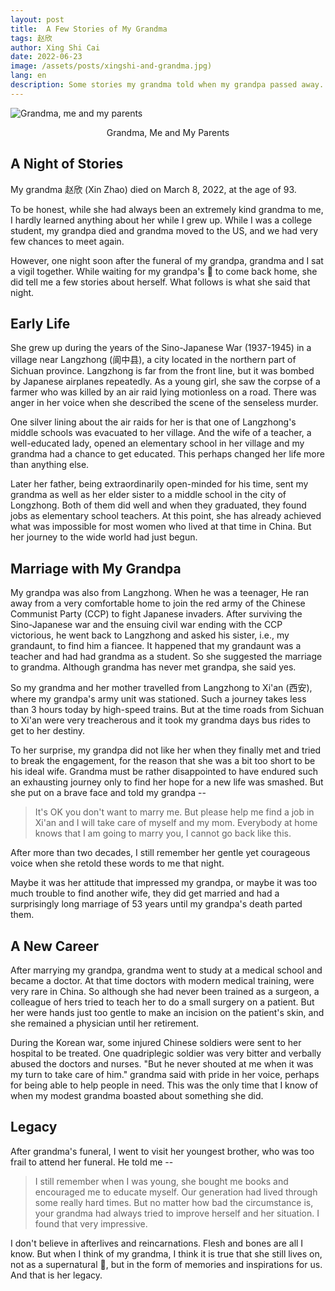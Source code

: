 ```yaml
---
layout: post
title:  A Few Stories of My Grandma
tags: 赵欣
author: Xing Shi Cai
date: 2022-06-23
image: /assets/posts/xingshi-and-grandma.jpg)
lang: en
description: Some stories my grandma told when my grandpa passed away.
---
```


![Grandma, me and my parents](/assets/posts/xingshi-and-grandma.jpg)

<center>Grandma, Me and My Parents</center>

## A Night of Stories

My grandma 赵欣 (Xin Zhao) died on March 8, 2022, at the age of 93.

To be honest, while she had always been an extremely kind grandma to me,
I hardly learned anything about her while I grew up.
While I was a college student, 
my grandpa died and grandma moved to the US,
and we had very few chances to meet again.

However, one night soon after the funeral of my grandpa,
grandma and I sat a vigil together.
While waiting for my grandpa's 👻 to come back home,
she did tell me a few stories about herself.
What follows is what she said that night.

## Early Life

She grew up during the years of the Sino-Japanese War (1937-1945) 
in a village near Langzhong (阆中县), 
a city located in the northern part of Sichuan province.
Langzhong is far from the front line,
but it was bombed by Japanese airplanes repeatedly.
As a young girl, 
she saw the corpse of a farmer who was killed by an air raid lying 
motionless on a road.
There was anger in her voice when she described the scene 
of the senseless murder.

One silver lining about the air raids for her is that
one of Langzhong's middle schools was evacuated to her village.
And the wife of a teacher, a well-educated lady, 
opened an elementary school in her village
and my grandma had a chance to get educated.
This perhaps changed her life more than anything else.

Later her father,
being extraordinarily open-minded for his time,
sent my grandma as well as her elder sister
to a middle school in the city of Longzhong.
Both of them did well and when they graduated,
they found jobs as elementary school teachers.
At this point,
she has already achieved what was impossible
for most women who lived at that time in China.
But her journey to the wide world had just begun.

## Marriage with My Grandpa

My grandpa was also from Langzhong.
When he was a teenager,
He ran away from a very comfortable home 
to join the red army of the Chinese Communist Party (CCP)
to fight Japanese invaders.
After surviving the Sino-Japanese war 
and the ensuing civil war ending with the CCP victorious,
he went back to Langzhong and asked his sister, i.e., my grandaunt, 
to find him a fiancee.
It happened that my grandaunt was a teacher 
and had had grandma as a student.
So she suggested the marriage to grandma.
Although grandma has never met grandpa, she said yes.

So my grandma and her mother
travelled from Langzhong to Xi'an (西安), 
where my grandpa's army unit was stationed.
Such a journey takes less than 3 hours today by high-speed trains.
But at the time roads from Sichuan to Xi'an were very treacherous
and it took my grandma days bus rides to get to her destiny.

To her surprise, my grandpa did not like her 
when they finally met and tried to break the engagement,
for the reason that she was a bit too short to be his ideal wife.
Grandma must be rather disappointed 
to have endured such an exhausting journey
only to find her hope for a new life was smashed.
But she put on a brave face and told my grandpa --

> It's OK you don't want to marry me.
> But please help me find a job in Xi'an 
> and I will take care of myself and my mom.
> Everybody at home knows that I am going to marry you,
> I cannot go back like this.

After more than two decades,
I still remember her gentle yet courageous voice 
when she retold these words to me that night.

Maybe it was her attitude that impressed my grandpa,
or maybe it was too much trouble to find another wife,
they did get married and had a surprisingly 
long marriage of 53 years
until my grandpa's death parted them.

## A New Career

After marrying my grandpa, 
grandma went to study at a medical school and became a doctor. 
At that time doctors with modern medical training,
were very rare in China.
So although she had never been trained as a surgeon,
a colleague of hers tried to teach her 
to do a small surgery on a patient.
But her were hands just too gentle to make an incision
on the patient's skin,
and she remained a physician until her retirement.

During the Korean war, 
some injured Chinese soldiers were sent to her hospital to be treated.
One quadriplegic soldier was very bitter 
and verbally abused the doctors and nurses.
"But he never shouted at me when it was my turn to take care of him."
grandma said with pride in her voice, 
perhaps for being able to help people in need.
This was the only time that I know of 
when my modest grandma boasted about something she did.

## Legacy

After grandma's funeral,
I went to visit her youngest brother,
who was too frail to attend her funeral.
He told me --

> I still remember when I was young,
> she bought me books 
> and encouraged me to educate myself.
> Our generation had lived through some really hard times.
> But no matter how bad the circumstance is, 
> your grandma had always tried to improve herself and her situation.
> I found that very impressive.

I don't believe in afterlives and reincarnations.
Flesh and bones are all I know.
But when I think of my grandma,
I think it is true that 
she still lives on,
not as a supernatural 👻, 
but in the form of memories and inspirations for us.
And that is her legacy.
